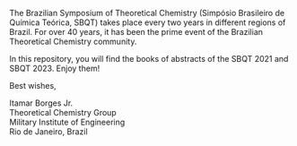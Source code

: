 The Brazilian Symposium of Theoretical Chemistry (Simpósio Brasileiro de Química Teórica, SBQT) takes place every two years in different regions of Brazil. For over 40 years, it has been the prime event of the Brazilian Theoretical Chemistry community.

In this repository, you will find the books of abstracts of the SBQT 2021 and SBQT 2023. Enjoy them!

Best wishes,

Itamar Borges Jr.<br>Theoretical Chemistry Group<br>Military Institute of Engineering<br>Rio de Janeiro, Brazil
